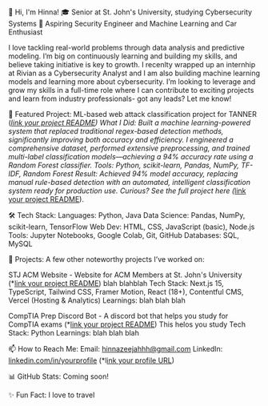 👋 Hi, I'm Hinna!
🎓 Senior at St. John's University, studying Cybersecurity Systems
🔭 Aspiring Security Engineer and Machine Learning and Car Enthusiast

I love tackling real-world problems through data analysis and predictive modeling. I’m big on continuously learning and building my skills, and believe taking initiative is key to growth. I recenlty wrapped up an internhip at Rivian as a Cybersecurity Analyst and I am also building machine learning models and learning more about cybersecurity. I’m looking to leverage and grow my skills in a full-time role where I can contribute to exciting projects and learn from industry professionals- got any leads? Let me know!


🎯 Featured Project: ML-based web attack classification project for TANNER (*[link your project README](https://github.com/hinnazeejah/tanner/tree/main/ml_dataset))
What I Did: Built a machine learning-powered system that replaced traditional regex-based detection methods, significantly improving both accuracy and efficiency. I engineered a comprehensive dataset, performed extensive preprocessing, and trained multi-label classification models—achieving a 94% accuracy rate using a Random Forest classifier.
Tools: Python, scikit-learn, Pandas, NumPy, TF-IDF, Random Forest
Result: Achieved 94% model accuracy, replacing manual rule-based detection with an automated, intelligent classification system ready for production use.
Curious? See the full project here (*[link your project README](https://github.com/hinnazeejah/tanner/tree/main/ml_dataset)).

 

🛠 Tech Stack:
Languages: Python, Java
Data Science: Pandas, NumPy, scikit-learn, TensorFlow
Web Dev: HTML, CSS, JavaScript (basic), Node.js
Tools: Jupyter Notebooks, Google Colab, Git, GitHub
Databases: SQL, MySQL
 

🚀 Projects:
A few other noteworthy projects I’ve worked on:

STJ ACM Website - Website for ACM Members at St. John's University (*[link your project README](https://github.com/SJUACM/Website-V2))
blah blahblah
Tech Stack: Next.js 15, TypeScript, Tailwind CSS, Framer Motion, React (18+), Contentful CMS, Vercel (Hosting & Analytics)
Learnings: blah blah blah

CompTIA Prep Discord Bot - A discord bot that helps you study for CompTIA exams (*[link your project README](https://github.com/hinnazeejah/CompTIAPrepBot))
This helos you study
Tech Stack: Python
Learnings: blah blah blah
 

📫 How to Reach Me:
Email: hinnazeejahhh@gmail.com
LinkedIn: [linkedin.com/in/yourprofile](https://www.linkedin.com/in/hinna-zeejah/) (*l[ink your profile URL](https://www.linkedin.com/in/hinna-zeejah/))
 

📊 GitHub Stats: Coming soon!
 

✨ Fun Fact:
I love to travel
